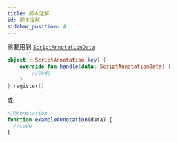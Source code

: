 ```yaml
---
title: 脚本注解
id: 脚本注解
sidebar_position: 4
---
```

需要用到 [`ScriptAnnotationData`](https://doc.skillw.com/pouvoir/com/skillw/pouvoir/api/script/annotation/ScriptAnnotationData.html)

```kotlin
object : ScriptAnnotation(key) {
    override fun handle(data: ScriptAnnotationData) {
        //code
    }
}.register()
```

或

```javascript
//@Annotation
function exampleAnnotation(data) {
  //code
}
```
